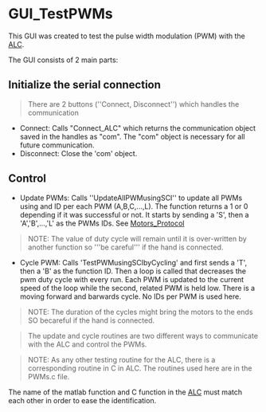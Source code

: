 # GUI\_TestPWMs #

This GUI was created to test the pulse width modulation (PWM) with the [ALC](ALC.md).

The GUI consists of 2 main parts:

## Initialize the serial connection ##
> There are 2 buttons (''Connect, Disconnect'') which handles the communication
  * Connect: Calls "Connect\_ALC" which returns the communication object saved in the  handles as "com". The "com" object is necessary for all future   communication.
  * Disconnect:  Close the 'com' object.


## Control ##

  * Update PWMs: Calls ''UpdateAllPWMusingSCI'' to update all PWMs using and ID per each PWM (A,B,C,...,L). The function returns a 1 or 0 depending if it was successful or not. It starts by sending a 'S', then a 'A','B',...,'L' as the PWMs IDs. See [Motors\_Protocol](Motors_Protocol.md)

> NOTE: The value of duty cycle will remain until it is over-written by another function so '''be careful''' if the hand is connected.

  * Cycle PWM: Calls 'TestPWMusingSCIbyCycling' and first sends a 'T', then a 'B' as the function ID. Then a loop is called that decreases the pwm duty cycle with every run. Each PWM is updated to the current speed of the loop while the second, related PWM is held low. There is a moving forward and barwards cycle. No IDs per PWM is used here.

> NOTE: The duration of the cycles might bring the motors to the ends SO becareful if the hand is connected.

> The update and cycle routines are two different ways to communicate with the ALC and control the PWMs.

> NOTE: As any other testing routine for the ALC, there is a corresponding routine in C in ALC. The routines used here are in the PWMs.c file.


The name of the matlab function and C function in the [ALC](ALC.md) must match each other in order to ease the identification.




